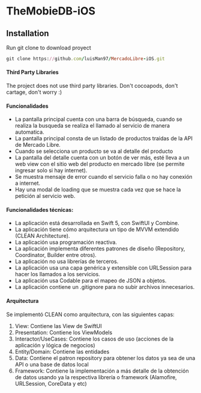 # TheMobieDB-iOS

## Installation
Run git clone to download proyect

```ruby
git clone https://github.com/luisMan97/MercadoLibre-iOS.git
```

#### Third Party Libraries
The project does not use third party libraries. Don't cocoapods, don't cartage, don't worry :)

#### Funcionalidades
- La pantalla principal cuenta con una barra de búsqueda, cuando se realiza la busqueda se realiza el llamado al servicio de manera automatica.
- La pantalla principal consta de un listado de productos traidas de la API de Mercado Libre.
- Cuando se selecciona un producto se va al detalle del producto
- La pantalla del detalle cuenta con un botón de ver más, esté lleva a un web view con el sitio web del producto en mercado libre (se permite ingresar solo si hay internet).
- Se muestra mensaje de error cuando el servicio falla o no hay conexión a internet.
- Hay una modal de loading que se muestra cada vez que se hace la petición al servicio web.

#### Funcionalidades técnicas:
- La aplicación está desarrollada en Swift 5, con SwiftUI y Combine.
- La aplicación tiene cómo arquitectura un tipo de MVVM extendido (CLEAN Architecture).
- La aplicación usa programación reactiva.
- La aplicación implementa diferentes patrones de diseño (Repository, Coordinator, Builder entre otros).
- La aplicación no usa librerías de terceros.
- La aplicación usa una capa genérica y extensible con URLSession para hacer los llamados a los servicios.  
- La aplicación usa Codable para el mapeo de JSON a objetos. 
- La aplicación contiene un .gitignore para no subir archivos innecesarios.

#### Arquitectura
Se implementó CLEAN como arquitectura, con las siguientes capas:
1) View: Contiene las View de SwiftUI
2) Presentation: Contiene los ViewModels
3) Interactor/UseCases: Contiene los casos de uso (acciones de la aplicación y lógica de negocios)
4) Entity/Domain: Contiene las entidades
5) Data: Contiene el patron repository para obtener los datos ya sea de una API o una base de datos local
6) Framework: Contiene la implementación a más detalle de la obtención de datos usando ya la respectiva librería o framework (Alamofire, URLSession, CoreData y etc)
